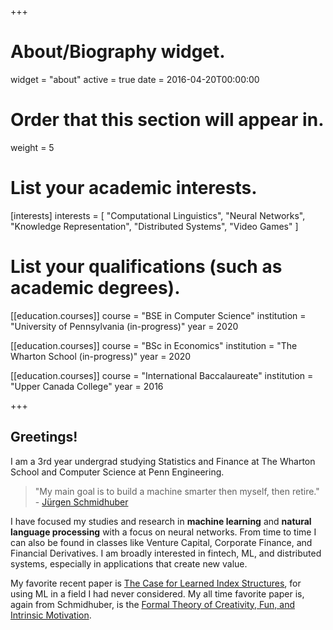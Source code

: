 +++
# About/Biography widget.
widget = "about"
active = true
date = 2016-04-20T00:00:00

# Order that this section will appear in.
weight = 5

# List your academic interests.
[interests]
  interests = [
    "Computational Linguistics",
    "Neural Networks",
    "Knowledge Representation",
    "Distributed Systems",
    "Video Games"
  ]

# List your qualifications (such as academic degrees).
[[education.courses]]
  course = "BSE in Computer Science"
  institution = "University of Pennsylvania (in-progress)"
  year = 2020

[[education.courses]]
  course = "BSc in Economics"
  institution = "The Wharton School (in-progress)"
  year = 2020

[[education.courses]]
  course = "International Baccalaureate"
  institution = "Upper Canada College"
  year = 2016

+++

## Greetings!

I am a 3rd year undergrad studying Statistics and Finance at The Wharton School and Computer Science at Penn Engineering.

> "My main goal is to build a machine smarter then myself, then retire."  - [Jürgen Schmidhuber](http://people.idsia.ch/~juergen/)

I have focused my studies and research in **machine learning** and **natural language processing** with a focus on neural networks. From time to time I can also be found in classes like Venture Capital, Corporate Finance, and Financial Derivatives. I am broadly interested in fintech, ML, and distributed systems, especially in applications that create new value.

My favorite recent paper is [The Case for Learned Index Structures](https://arxiv.org/pdf/1712.01208.pdf), for using ML in a field I had never considered. My all time favorite paper is, again from Schmidhuber, is the [Formal Theory of Creativity, Fun,
and Intrinsic Motivation](http://people.idsia.ch/~juergen/ieeecreative.pdf).
